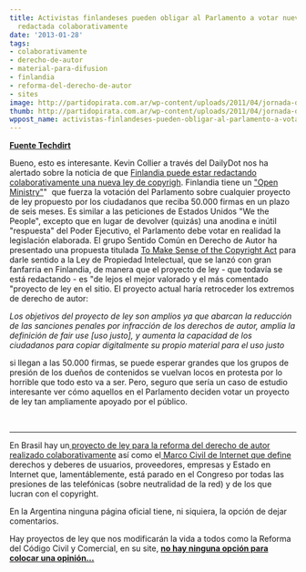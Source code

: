 ```yaml
---
title: Activistas finlandeses pueden obligar al Parlamento a votar nueva Ley de Copyright
  redactada colaborativamente
date: '2013-01-28'
tags:
- colaborativamente
- derecho-de-autor
- material-para-difusion
- finlandia
- reforma-del-derecho-de-autor
- sites
image: http://partidopirata.com.ar/wp-content/uploads/2011/04/jornada-de-derecho-de-autor-en-la-feria-del-libro.jpg
thumb: http://partidopirata.com.ar/wp-content/uploads/2011/04/jornada-de-derecho-de-autor-en-la-feria-del-libro-150x150.jpg
wppost_name: activistas-finlandeses-pueden-obligar-al-parlamento-a-votar-nueva-ley-de-copyright-redactada-colaborativamente
---
```


<strong><a href="https://www.techdirt.com/articles/20130124/02014721776/finnish-activists-may-force-parliament-to-vote-crowdsourced-new-copyright-law.shtml" target="_blank">Fuente Techdirt</a></strong>

Bueno, esto es interesante. Kevin Collier a través del DailyDot nos ha alertado sobre la noticia de que <a href="http://www.dailydot.com/news/finland-crowdsourcing-new-copyright-law/" target="_blank">Finlandia puede estar redactando colaborativamente una nueva ley de copyrigh</a>. Finlandia tiene un <a href="http://www.techdirt.com/articles/20120302/09015117948/finnish-act-lets-public-send-bills-to-parliament-volunteer-group-makes-it-easy.shtml">"Open Ministry"</a>"  que fuerza la votación del Parlamento sobre cualquier proyecto de ley propuesto por los ciudadanos que reciba 50.000 firmas en un plazo de seis meses. Es similar a las peticiones de Estados Unidos "We the People", excepto que en lugar de devolver (quizás) una anodina e inútil "respuesta" del Poder Ejecutivo, el Parlamento debe votar en realidad la legislación elaborada. El grupo Sentido Común en Derecho de Autor ha presentado una propuesta titulada <a href="https://www.avoinministerio.fi/ideat/362-jarkea-tekijanoikeuslakiin" target="_blank">To Make Sense of the Copyright Act</a> para darle sentido a la Ley de Propiedad Intelectual, que se lanzó con gran fanfarria en Finlandia, de manera que el proyecto de ley - que todavía se está redactando - es "de lejos el mejor valorado y el más comentado "proyecto de ley en el sitio. El proyecto actual haría retroceder los extremos de derecho de autor:

<i>Los objetivos del proyecto de ley son amplios ya que abarcan la reducción de las sanciones penales por infracción de los derechos de autor, amplía la definición de fair use [uso justo], y aumenta la capacidad de los ciudadanos para copiar digitalmente su propio material para el uso justo</i>

si llegan a las 50.000 firmas, se puede esperar grandes que los grupos de presión de los dueños de contenidos se vuelvan locos en protesta por lo horrible que todo esto va a ser. Pero, seguro que sería un caso de estudio interesante ver cómo aquellos en el Parlamento deciden votar un proyecto de ley tan ampliamente apoyado por el público.

&nbsp;

<hr />

En Brasil hay un<a href="http://www.cultura.gov.br/consultadireitoautoral/" target="_blank"> proyecto de ley para la reforma del derecho de autor realizado colaborativamente</a> así como el<a href="http://partidopirata.com.ar/7357/brasil-sobre-el-marco-civil-de-internet"> Marco Civil de Internet que define </a>derechos y deberes de usuarios, proveedores, empresas y Estado en Internet que, lamentáblemente, está parado en el Congreso por todas las presiones de las telefónicas (sobre neutralidad de la red) y de los que lucran con el copyright.

En la Argentina ninguna página oficial tiene, ni siquiera, la opción de dejar comentarios.

Hay proyectos de ley que nos modificarán la vida a todos como la Reforma del Código Civil y Comercial, en su site, <strong><a href="http://partidopirata.com.ar/5935/reforma-del-codigo-civil-argentino-este-no-es-un-proyecto-de-un-jurista-ni-siquiera-de-tres-y-la-gente">no hay ninguna opción para colocar una opinión...</a></strong>
